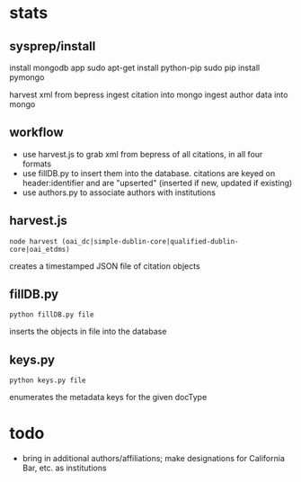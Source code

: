 stats
=====

sysprep/install
-------
install mongodb app
sudo apt-get install python-pip
sudo pip install pymongo

harvest xml from bepress
ingest citation into mongo
ingest author data into mongo



workflow
--------
+ use harvest.js to grab xml from bepress of all citations, in all four formats
+ use fillDB.py to insert them into the database. citations are keyed on header:identifier and are "upserted" (inserted if new, updated if existing)
+ use authors.py to associate authors with institutions
 
harvest.js
----------
`node harvest (oai_dc|simple-dublin-core|qualified-dublin-core|oai_etdms)`

creates a timestamped JSON file of citation objects

fillDB.py
---------
`python fillDB.py file`

inserts the objects in file into the database

keys.py
-------
`python keys.py file`

enumerates the metadata keys for the given docType

todo
====
+ bring in additional authors/affiliations; make designations for California Bar, etc. as institutions

